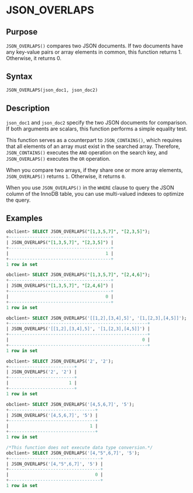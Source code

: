 # JSON_OVERLAPS

## Purpose

`JSON_OVERLAPS()` compares two JSON documents. If two documents have any key-value pairs or array elements in common, this function returns 1. Otherwise, it returns 0.

## Syntax

```sql
JSON_OVERLAPS(json_doc1, json_doc2)
```

## Description

`json_doc1` and `json_doc2` specify the two JSON documents for comparison. If both arguments are scalars, this function performs a simple equality test.

This function serves as a counterpart to `JSON_CONTAINS()`, which requires that all elements of an array must exist in the searched array. Therefore, `JSON_CONTAINS()` executes the `AND` operation on the search key, and `JSON_OVERLAPS()` executes the `OR` operation.

When you compare two arrays, if they share one or more array elements, `JSON_OVERLAPS()` returns `1`. Otherwise, it returns `0`.

When you use `JSON_OVERLAPS()` in the `WHERE` clause to query the JSON column of the InnoDB table, you can use multi-valued indexes to optimize the query.

## Examples

```sql
obclient> SELECT JSON_OVERLAPS("[1,3,5,7]", "[2,3,5]");
+---------------------------------------+
| JSON_OVERLAPS("[1,3,5,7]", "[2,3,5]") |
+---------------------------------------+
|                                     1 |
+---------------------------------------+
1 row in set

obclient> SELECT JSON_OVERLAPS("[1,3,5,7]", "[2,4,6]");
+---------------------------------------+
| JSON_OVERLAPS("[1,3,5,7]", "[2,4,6]") |
+---------------------------------------+
|                                     0 |
+---------------------------------------+
1 row in set

obclient> SELECT JSON_OVERLAPS('[[1,2],[3,4],5]', '[1,[2,3],[4,5]]');
+-----------------------------------------------------+
| JSON_OVERLAPS('[[1,2],[3,4],5]', '[1,[2,3],[4,5]]') |
+-----------------------------------------------------+
|                                                   0 |
+-----------------------------------------------------+
1 row in set

obclient> SELECT JSON_OVERLAPS('2', '2');
+-------------------------+
| JSON_OVERLAPS('2', '2') |
+-------------------------+
|                       1 |
+-------------------------+
1 row in set

obclient> SELECT JSON_OVERLAPS('[4,5,6,7]', '5');
+---------------------------------+
| JSON_OVERLAPS('[4,5,6,7]', '5') |
+---------------------------------+
|                               1 |
+---------------------------------+
1 row in set

/*This function does not execute data type conversion.*/
obclient> SELECT JSON_OVERLAPS('[4,"5",6,7]', '5');
+-----------------------------------+
| JSON_OVERLAPS('[4,"5",6,7]', '5') |
+-----------------------------------+
|                                 0 |
+-----------------------------------+
1 row in set
```
